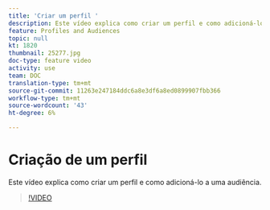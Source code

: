 ```yaml
---
title: 'Criar um perfil '
description: Este vídeo explica como criar um perfil e como adicioná-lo a uma audiência no Adobe Campaign Standard (ACS)
feature: Profiles and Audiences
topic: null
kt: 1820
thumbnail: 25277.jpg
doc-type: feature video
activity: use
team: DOC
translation-type: tm+mt
source-git-commit: 11263e247184ddc6a8e3df6a8ed0899907fbb366
workflow-type: tm+mt
source-wordcount: '43'
ht-degree: 6%

---
```



# Criação de um perfil

Este vídeo explica como criar um perfil e como adicioná-lo a uma audiência.

>[!VIDEO](https://video.tv.adobe.com/v/25277/?quality=12)
